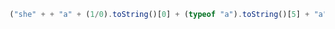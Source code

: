 
```js
("she" + + "a" + (1/0).toString()[0] + (typeof "a").toString()[5] + "a" + (typeof 0).toString()[0] + (!1).toString()[3]).toLowerCase()
```
<!--
**orvn/orvn** is a ✨ _special_ ✨ repository because its `README.md` (this file) appears on your GitHub profile.

Here are some ideas to get you started:

- 🔭 I’m currently working on ...
- 🌱 I’m currently learning ...
- 👯 I’m looking to collaborate on ...
- 🤔 I’m looking for help with ...
- 💬 Ask me about ...
- 📫 How to reach me: ...
- 😄 Pronouns: ...
- ⚡ Fun fact: ...
-->
